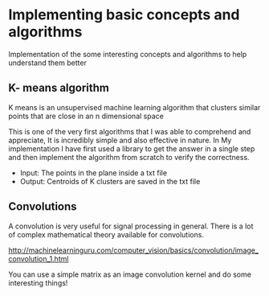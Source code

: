 # Implementing basic concepts and algorithms

Implementation of the some interesting concepts and algorithms to help understand them better

## K- means algorithm ##

K means is an unsupervised machine learning algorithm that clusters similar points that are close in an n dimensional space

This is one of the very first algorithms that I was able to comprehend and appreciate, It is incredibly simple and also effective in nature. In My implementation I have first used a library to get the answer in a single step and then implement the algorithm from scratch to verify the correctness.
* Input: The points in the plane inside a txt file
* Output: Centroids of K clusters are saved in the txt file

## Convolutions ##

A convolution is very useful for signal processing in general. There is a lot of complex mathematical theory available for convolutions. 

http://machinelearninguru.com/computer_vision/basics/convolution/image_convolution_1.html

You can use a simple matrix as an image convolution kernel and do some interesting things!



